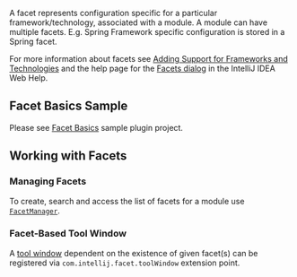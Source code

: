 [//]: # (title: Facet)

<!-- Copyright 2000-2020 JetBrains s.r.o. and other contributors. Use of this source code is governed by the Apache 2.0 license that can be found in the LICENSE file. -->

A facet represents configuration specific for a particular framework/technology, associated with a module.
A module can have multiple facets.
E.g. Spring Framework specific configuration is stored in a Spring facet.

For more information about facets see [Adding Support for Frameworks and Technologies](https://www.jetbrains.com/help/idea/adding-support-for-frameworks-and-technologies.html) and the help page for the [Facets dialog](https://www.jetbrains.com/help/idea/facet-page.html) in the IntelliJ IDEA Web Help.

## Facet Basics Sample
Please see [Facet Basics](https://github.com/JetBrains/intellij-sdk-code-samples/tree/master/facet_basics) sample plugin project.

## Working with Facets

### Managing Facets
To create, search and access the list of facets for a module use [`FacetManager`](upsource:///platform/lang-api/src/com/intellij/facet/FacetManager.java).

### Facet-Based Tool Window
A [tool window](tool_windows.md) dependent on the existence of given facet(s) can be registered via `com.intellij.facet.toolWindow` extension point.